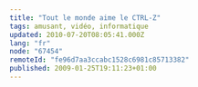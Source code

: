 ```yaml
---
title: "Tout le monde aime le CTRL-Z"
tags: amusant, vidéo, informatique
updated: 2010-07-20T08:05:41.000Z
lang: "fr"
node: "67454"
remoteId: "fe96d7aa3ccabc1528c6981c85713382"
published: 2009-01-25T19:11:23+01:00
---
```


<div class="video">
	<object width="480" height="291" type="application/x-shockwave-flash" data="http://www.dailymotion.com/swf/kmK2pxTBW4yRGcUNwQ&amp;related=1">
		<param name="movie" value="http://www.dailymotion.com/swf/kmK2pxTBW4yRGcUNwQ&amp;related=1"></param>
		<param name="allowfullscreen" value="true"></param>
	</object>
</div>


